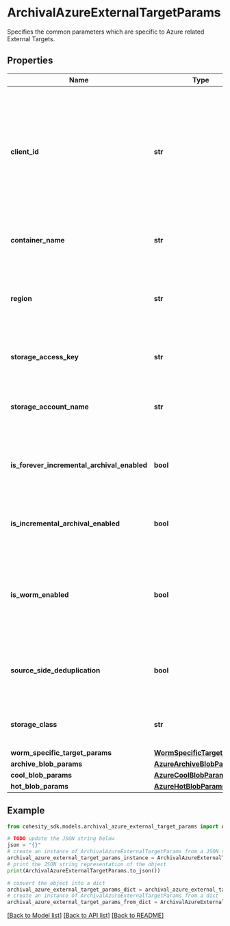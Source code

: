 # ArchivalAzureExternalTargetParams

Specifies the common parameters which are specific to Azure related External Targets.

## Properties

Name | Type | Description | Notes
------------ | ------------- | ------------- | -------------
**client_id** | **str** | Specifies the client id of the managed identity assigned to the cluster This is used only for clusters running as Azure VMs where authentication is done using AD. | [optional] 
**container_name** | **str** | Specifies the container name of the external target. | 
**region** | **str** | Specifies region of the External Target. This is only populated for FortKnox vaults. | [optional] 
**storage_access_key** | **str** | Specifies the storage access key of the external target. | [optional] 
**storage_account_name** | **str** | Specifies the storage account name of the external target. | 
**is_forever_incremental_archival_enabled** | **bool** | Specifies if Forever Incremental Archival setting is enabled or not. | [optional] 
**is_incremental_archival_enabled** | **bool** | Specifies if Incremental Archival setting is enabled or not. | [optional] 
**is_worm_enabled** | **bool** | Specifies whether write once read many (WORM) protection is enabled for the Azure container or not. | [optional] 
**source_side_deduplication** | **bool** | Specifies the Source Side Deduplication setting for the Azure external target | [optional] 
**storage_class** | **str** | Specifies the Azure External Target storage class. | 
**worm_specific_target_params** | [**WormSpecificTargetParams**](WormSpecificTargetParams.md) |  | [optional] 
**archive_blob_params** | [**AzureArchiveBlobParams**](AzureArchiveBlobParams.md) |  | [optional] 
**cool_blob_params** | [**AzureCoolBlobParams**](AzureCoolBlobParams.md) |  | [optional] 
**hot_blob_params** | [**AzureHotBlobParams**](AzureHotBlobParams.md) |  | [optional] 

## Example

```python
from cohesity_sdk.models.archival_azure_external_target_params import ArchivalAzureExternalTargetParams

# TODO update the JSON string below
json = "{}"
# create an instance of ArchivalAzureExternalTargetParams from a JSON string
archival_azure_external_target_params_instance = ArchivalAzureExternalTargetParams.from_json(json)
# print the JSON string representation of the object
print(ArchivalAzureExternalTargetParams.to_json())

# convert the object into a dict
archival_azure_external_target_params_dict = archival_azure_external_target_params_instance.to_dict()
# create an instance of ArchivalAzureExternalTargetParams from a dict
archival_azure_external_target_params_from_dict = ArchivalAzureExternalTargetParams.from_dict(archival_azure_external_target_params_dict)
```
[[Back to Model list]](../README.md#documentation-for-models) [[Back to API list]](../README.md#documentation-for-api-endpoints) [[Back to README]](../README.md)


